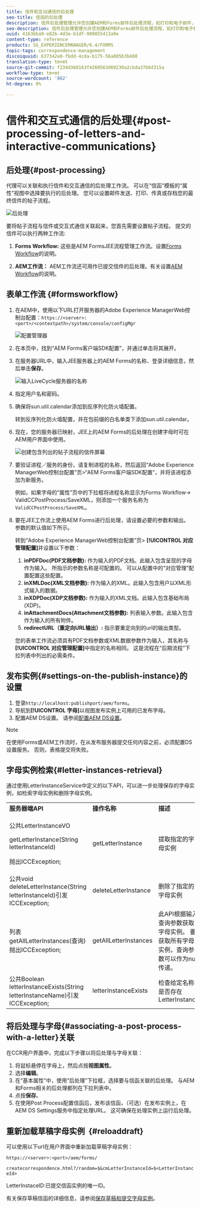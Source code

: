 ```yaml
---
title: 信件和互动通信的后处理
seo-title: 信函的后处理
description: 信件后处理管理允许您创建AEM和Forms邮件后处理流程，如打印和电子邮件，并将它们与信件集成。
seo-description: 信件后处理管理允许您创建AEM和Forms邮件后处理流程，如打印和电子邮件，并将它们与信件集成。
uuid: 4163bba9-e82b-4d3e-b1df-909855413a9e
content-type: reference
products: SG_EXPERIENCEMANAGER/6.4/FORMS
topic-tags: correspondence-management
discoiquuid: 637342e8-fbdd-4cda-b175-56a805b3b480
translation-type: tm+mt
source-git-commit: f234d368163f4260563d69230a2cbda37b6d315a
workflow-type: tm+mt
source-wordcount: '862'
ht-degree: 0%

---
```



# 信件和交互式通信的后处理{#post-processing-of-letters-and-interactive-communications}

## 后处理{#post-processing}

代理可以关联和执行信件和交互通信的后处理工作流。 可以在“信函”模板的“属性”视图中选择要执行的后处理。 您可以设置邮件发送、打印、传真或存档您的最终信件的帖子流程。

![后处理](assets/ppoverview.png)

要将帖子流程与信件或交互式通信关联起来，您首先需要设置帖子流程。 提交的信件可以执行两种工作流:

1. **Forms Workflow:** 这些是AEM FormsJEE流程管理工作流。设置[Forms Workflow](#formsworkflow)的说明。

1. **AEM工作流：** AEM工作流还可用作已提交信件的后处理。有关设置[AEM Workflow](/help/forms/using/aem-forms-workflow.md)的说明。

## 表单工作流 {#formsworkflow}

1. 在AEM中，使用以下URL打开服务器的Adobe Experience ManagerWeb控制台配置：`https://<server>:<port>/<contextpath>/system/console/configMgr`

   ![配置管理器](assets/2configmanager-1.png)

1. 在本页中，找到“AEM Forms客户端SDK配置”，并通过单击将其展开。
1. 在服务器URL中，输入JEE服务器上的AEM Forms的名称、登录详细信息，然后单击&#x200B;**保存**。

   ![输入LiveCycle服务器的名称](assets/1cofigmanager.png)

1. 指定用户名和密码。
1. 确保将sun.util.calendar添加到反序列化防火墙配置。

   转到反序列化防火墙配置，并在包前缀的白名单类下添加sun.util.calendar。

1. 现在，您的服务器已映射，JEE上的AEM Forms的后处理在创建字母时可在AEM用户界面中使用。

   ![创建包含列出的帖子流程的信件屏幕](assets/0configmanager.png)

1. 要验证进程／服务的身份，请复制进程的名称，然后返回“Adobe Experience ManagerWeb控制台配置”页>“AEM Forms客户端SDK配置”，并将该进程添加为新服务。

   例如，如果字母的“属性”页中的下拉框将进程名称显示为Forms Workflow-> ValidCCPostProcess/SaveXML，则添加一个服务名称为`ValidCCPostProcess/SaveXML`。

1. 要在JEE工作流上使用AEM Forms进行后处理，请设置必要的参数和输出。 参数的默认值如下所示。

   转到“Adobe Experience ManagerWeb控制台配置”页> **[!UICONTROL 对应管理配置]**&#x200B;并设置以下参数：

   1. **inPDFDoc(PDF文档参数):** 作为输入的PDF文档。此输入包含呈现的字母作为输入。 所指示的参数名称是可配置的。 可以从配置中的“对应管理”配置配置这些配置。
   1. **inXMLDoc(XML文档参数):** 作为输入的XML。此输入包含用户以XML形式输入的数据。
   1. **inXDPDoc(XDP文档参数):** 作为输入的XML文档。此输入包含基础布局(XDP)。
   1. **inAttachmentDocs(Attachment文档参数):** 列表输入参数。此输入包含作为输入的所有附件。
   1. **redirectURL（重定向URL输出）:** 指示要重定向到的url的输出类型。

   您的表单工作流必须具有PDF文档参数或XML数据参数作为输入，其名称与&#x200B;**[!UICONTROL 对应管理配置]**&#x200B;中指定的名称相同。 这是流程在“后期流程”下拉列表中列出的必需条件。

## 发布实例{#settings-on-the-publish-instance}的设置

1. 登录`http://localhost:publishport/aem/forms`。
1. 导航到&#x200B;**[!UICONTROL 字母]**&#x200B;以视图发布实例上可用的已发布字母。
1. 配置AEM DS设置。 请参阅[配置AEM DS设置](/help/forms/using/configuring-the-processing-server-url-.md)。

>[!NOTE]
>
>在使用Forms或AEM工作流时，在从发布服务器提交任何内容之前，必须配置DS设置服务。 否则，表格提交将失败。

## 字母实例检索{#letter-instances-retrieval}

通过使用LetterInstanceService中定义的以下API，可以进一步处理保存的字母实例，如检索字母实例和删除字母实例。

<table> 
 <tbody> 
  <tr> 
   <td><strong>服务器端API</strong></td> 
   <td><strong>操作名称</strong></td> 
   <td><strong>描述</strong></td> 
  </tr> 
  <tr> 
   <td><p>公共LetterInstanceVO</p> <p>getLetterInstance(String letterInstanceId)</p> <p>抛出ICCException; </p> </td> 
   <td>getLetterInstance</td> 
   <td>提取指定的字母实例 </td> 
  </tr> 
  <tr> 
   <td>公共void deleteLetterInstance(String letterInstanceId)引发ICCException; </td> 
   <td>deleteLetterInstance </td> 
   <td>删除了指定的字母实例 </td> 
  </tr> 
  <tr> 
   <td>列表getAllLetterInstances(查询)抛出ICCException; </td> 
   <td>getAllLetterInstances </td> 
   <td>此API根据输入查询参数获取字母实例。 要获取所有字母实例，查询参数可以作为null传递。<br /> </td> 
  </tr> 
  <tr> 
   <td>公共Boolean letterInstanceExists(String letterInstanceName)引发ICCException; </td> 
   <td>letterInstanceExists </td> 
   <td>检查给定名称是否存在LetterInstance </td> 
  </tr> 
 </tbody> 
</table>

## 将后处理与字母{#associating-a-post-process-with-a-letter}关联

在CCR用户界面中，完成以下步骤以将后处理与字母关联：

1. 将鼠标悬停在字母上，然后点按&#x200B;**视图属性**。
1. 选择&#x200B;**编辑**。
1. 在“基本属性”中，使用“后处理”下拉框，选择要与信函关联的后处理。 与AEM和Forms相关的后处理都列在下拉列表中。
1. 点按&#x200B;**保存**。
1. 在使用Post Process配置信函后，发布该信函，（可选）在发布实例上，在AEM DS Settings服务中指定处理URL。 这可确保在处理实例上运行后处理。

## 重新加载草稿字母实例  {#reloaddraft}

可以使用以下url在用户界面中重新加载草稿字母实例：

`https://<server>:<port>/aem/forms/`

`createcorrespondence.html?/random=$&cmLetterInstanceId=$<LetterInstanceId>`

LetterInstaceID:已提交信函实例的唯一ID。

有关保存草稿信函的详细信息，请参阅[保存草稿和提交字母实例](/help/forms/using/create-correspondence.md#savingdrafts)。
